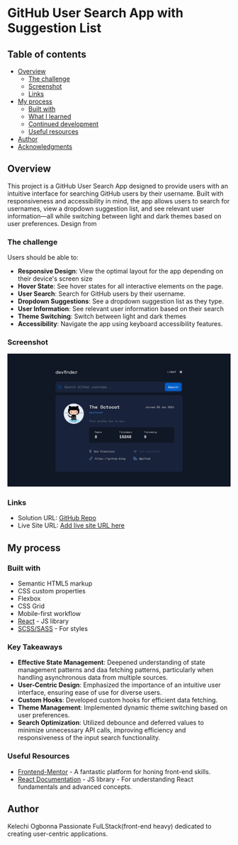 # GitHub User Search App with Suggestion List

## Table of contents

- [Overview](#overview)
  - [The challenge](#the-challenge)
  - [Screenshot](#screenshot)
  - [Links](#links)
- [My process](#my-process)
  - [Built with](#built-with)
  - [What I learned](#what-i-learned)
  - [Continued development](#continued-development)
  - [Useful resources](#useful-resources)
- [Author](#author)
- [Acknowledgments](#acknowledgments)

## Overview
This project is a GitHub User Search App designed to provide users with an intuitive interface for searching GitHub users by their username. Built with responsiveness and accessibility in mind, the app allows users to search for usernames, view a dropdown suggestion list, and see relevant user information—all while switching between light and dark themes based on user preferences.
Design from 
### The challenge

Users should be able to:

- **Responsive Design**: View the optimal layout for the app depending on their device's screen size
- **Hover State**: See hover states for all interactive elements on the page.
- **User Search**: Search for GitHub users by their username.
- **Dropdown Suggestions**: See a dropdown suggestion list as they type.
- **User Information**: See relevant user information based on their search
- **Theme Switching**: Switch between light and dark themes
- **Accessibility**: Navigate the app using keyboard accessibility features.

### Screenshot

![screenshot](src/assets/images/ui-design.jpg)


### Links

- Solution URL: [GitHub Repo](https://github.com/Kellswork/github-user-search-app)
- Live Site URL: [Add live site URL here](https://your-live-site-url.com)

## My process

### Built with

- Semantic HTML5 markup
- CSS custom properties
- Flexbox
- CSS Grid
- Mobile-first workflow
- [React](https://reactjs.org/) - JS library
- [SCSS/SASS](https://sass-lang.com/) - For styles


### Key Takeaways

- **Effective State Management**: Deepened understanding of state management patterns and daa fetching patterns, particularly when handling asynchronous data from multiple sources.
- **User-Centric Design**: Emphasized the importance of an intuitive user interface, ensuring ease of use for diverse users.
- **Custom Hooks**: Developed custom hooks for efficient data fetching.
- **Theme Management**: Implemented dynamic theme switching based on user preferences.
- **Search Optimization**: Utilized debounce and deferred values to minimize unnecessary API calls, improving efficiency and responsiveness of the input search functionality.

### Useful Resources
- [Frontend-Mentor](https://www.frontendmentor.io/challenges/github-user-search-app-Q09YOgaH6) - A fantastic platform for honing front-end skills.
- [React Documentation](https://react.dev) - JS library - For understanding React fundamentals and advanced concepts.


## Author

Kelechi Ogbonna 
Passionate FulLStack(front-end heavy) dedicated to creating user-centric applications.


